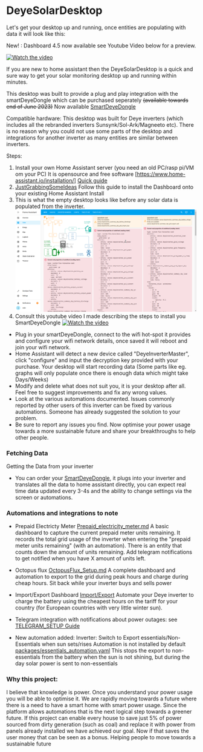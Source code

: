 # DeyeSolarDesktop

Let's get your desktop up and running, once entities are populating with data it will look like this:

New! : Dashboard 4.5 now available see Youtube Video below for a preview.

[![Watch the video](https://img.youtube.com/vi/djIpEzQoppA/0.jpg)](https://www.youtube.com/watch?v=djIpEzQoppA)

If you are new to home assistant then the DeyeSolarDesktop is a quick and sure way to get your solar monitoring desktop up and running within minutes.

This desktop was built to provide a plug and play integration with the smartDeyeDongle which can be purchased seperately ~~(available towards end of June 2023)~~ Now available [SmartDeyeDongle](./SmartDeyeDongle.md)

Compatible hardware: This desktop was built for Deye inverters (which includes all the rebranded inverters Sunsynk/Sol-Ark/Magneeto etc). There is no reason why you could not use some parts of the desktop and integrations for another inverter as many entities are similar between inverters.

Steps:

1. Install your own Home Assistant server  (you need an old PC/rasp pi/VM om your PC) It is opensource and free software [https://www.home-assistant.io/installation/] [Quick guide](./InstallHomeAssistant.md)
2. [JustGrabbingSomeIdeas](./JustGrabbingSomeIdeas.md) Follow this guide to install the Dashboard onto your existing Home Assistant Install
3. This is what the empty desktop looks like before any solar data is populated from the inverter.
  ![image](./EmptyDesktop.png)
4. Consult this youtube video I made describing the steps to install you SmartDeyeDongle
[![Watch the video](https://img.youtube.com/vi/sfhMm31nhoE/0.jpg)](https://www.youtube.com/watch?v=sfhMm31nhoE)

* Plug in your smartDeyeDongle, connect to the wifi hot-spot it provides and configure your wifi network details, once saved it will reboot and join your wifi network.
* Home Assistant will detect a new device called "DeyeInverterMaster", click "configure" and input the decryption key provided with your purchase. Your desktop will start recording data (Some parts like eg. graphs will only populate once there is enough data which might take Days/Weeks)
* Modify and delete what does not suit you, it is your desktop after all. Feel free to suggest improvements and fix any wrong values.
* Look at the various automations documented. Issues commonly reported by other users of this inverter can be fixed by various automations. Someone has already suggested the solution to your problem.
* Be sure to report any issues you find. Now optimise your power usage towards a more sustainable future and share your breakthroughs to help other people.

### Fetching Data
Getting the Data from your inverter
* You can order your [SmartDeyeDongle](./SmartDeyeDongle.md), it plugs into your inverter and translates all the data to home assistant directly, you can expect real time data updated every 3-4s and the ability to change settings via the screen or automations.


### Automations and integrations to note

* Prepaid Electricty Meter [Prepaid_electricity_meter.md](./Prepaid_electricity_meter.md)
A basic dashboard to capture the current prepaid meter units remaining. It records the total grid usage of the inverter when entering the "prepaid meter units remaining" (with an automation). There is an entity that counts down the amount of units remaining. Add telegram notifications to get notified when you have X amount of units left.  

* Octopus flux [OctopusFlux_Setup.md](./OctopusFlux_Setup.md)
A complete dashboard and automation to export to the grid during peak hours and charge during cheap hours. Sit back while your inverter buys and sells power

* Import/Export Dashboard [Import/Export](./Import_Export.md)
  Automate your Deye inverter to charge the battery using the cheapest hours on the tariff for your country (for European countries with very little winter sun).

* Telegram integration with notifications about power outages:
see [TELEGRAM_SETUP Guide](./TELEGRAM_SETUP.md)

* New automation added:
Inverter: Switch to Export essentials/Non-Essentials when sun sets/rises
Automation is not installed by default [packages/essentials_automation.yaml](./packages/essentials_automation.yaml)
This stops the export to non-essentials from the battery when the sun is not shining, but during the day solar power is sent to non-essentials

### Why this project:
I believe that knowledge is power. Once you understand your power usage you will be able to optimise it. We are rapidly moving towards a future where there is a need to have a smart home with smart power usage. Since the platform allows automations that is the next logical step towards a greener future. If this project can enable every house to save just 5% of power sourced from dirty generation (such as coal) and replace it with power from panels already installed we have achieved our goal. Now if that saves the user money that can be seen as a bonus. Helping people to move towards a sustainable future
